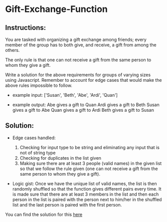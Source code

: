 # Gift-Exchange-Function

## Instructions:

You are tasked with organizing a gift exchange among friends; every member of the group has 
to both give, and receive, a gift from among the others.

The only rule is that one can not receive a gift from the same person to whom they give a gift.

Write a solution for the above requirements for groups of varying sizes using Javascript. 
Remember to account for edge cases that would make the above rules impossible to follow.

*   example input:
        ['Susan', 'Beth', 'Abe', 'Ardi', 'Quan']

*   example output:
        Abe gives a gift to Quan
        Ardi gives a gift to Beth
        Susan gives a gift to Abe
        Quan gives a gift to Ardi
        Beth gives a gift to Susan

## Solution:

*   Edge cases handled:
    1. Checking for input type to be string and eliminating any input that is not of string type
    2. Checking for duplicates in the list given
    3. Making sure there are at least 3 people (valid names) in the given list so that we follow the rule given (one can not receive a gift from the same person to whom they give a gift).

*   Logic gist:
    Once we have the unique list of valid names, the list is then randomly shuffled so that the function gives different pairs every time. It is made sure that there are at least 3 members in the list and then each person in the list is paired with the person next to him/her in the shuffled list and the last person is paired with the first person.


You can find the solution for this [here](https://github.com/pooja169usp/Gift-Exchange-Function/blob/master/giftExchangeFunction.js)